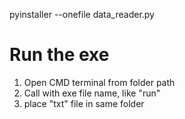pyinstaller --onefile data_reader.py

# Run the exe
1. Open CMD terminal from folder path
2. Call with exe file name, like "run"
3. place "txt" file in same folder
